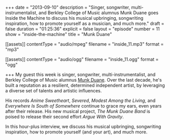 +++
date = "2013-09-10"
description = "Singer, songwriter, multi-instrumentalist, and Berkley College of Music alumnus Munk Duane goes Inside the Machine to discuss his musical upbringing, songwriting inspiration, how to promote yourself as a musician, and much more."
draft = false
duration = "01:25:36"
explicit = false
layout = "episode"
number = 11
show = "inside-the-machine"
title = "Munk Duane"

[[assets]]
  contentType = "audio/mpeg"
  filename = "inside_11.mp3"
  format = "mp3"

[[assets]]
  contentType = "audio/ogg"
  filename = "inside_11.ogg"
  format = "ogg"

+++
My guest this week is singer, songwriter, multi-instrumentalist, and Berkley College of Music alumnus [Munk Duane](http://munkduane.com). Over the last decade, he's built a reputation as a resilient, determined independent artist, by leveraging a diverse set of talents and artistic influences.

His records *Anime Sweetheart*, *Severed*, *Modest Among the Living*, and *Everywhere Is South of Somewhere* continue to grace my ears, even years after their release. His new musical project, *The Munk Duane Band* is poised to release their second effort *Argue With Gravity*.

In this hour-plus interview, we discuss his musical upbringing, songwriting inspiration, how to promote yourself (and your art), and much more.